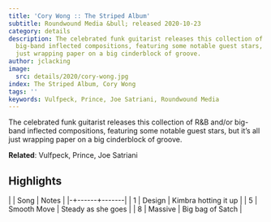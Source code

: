 ```yaml
---
title: 'Cory Wong :: The Striped Album'
subtitle: Roundwound Media &bull; released 2020-10-23
category: details
description: The celebrated funk guitarist releases this collection of R&B and/or
  big-band inflected compositions, featuring some notable guest stars, but it’s all
  just wrapping paper on a big cinderblock of groove.
author: jclacking
image:
  src: details/2020/cory-wong.jpg
index: The Striped Album, Cory Wong
tags: ''
keywords: Vulfpeck, Prince, Joe Satriani, Roundwound Media
---
```

The celebrated funk guitarist releases this collection of R&B and/or big-band inflected compositions, featuring some notable guest stars, but it’s all just wrapping paper on a big cinderblock of groove.<!--more-->

**Related**: Vulfpeck, Prince, Joe Satriani

## Highlights

| | Song | Notes |
|-+------+-------|
| 1 | Design | Kimbra hotting it up |
| 5 | Smooth Move | Steady as she goes |
| 8 | Massive | Big bag of Satch |

